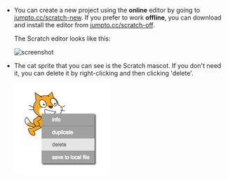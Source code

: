 + You can create a new project using the __online__ editor by going to <a href="http://jumpto.cc/scratch-new" target="_blank">jumpto.cc/scratch-new</a>. If you prefer to work __offline__, you can download and install the editor from <a href="http://jumpto.cc/scratch-off" target="_blank">jumpto.cc/scratch-off</a>.

	The Scratch editor looks like this:

	![screenshot](images/scratch.png)

+ The cat sprite that you can see is the Scratch mascot. If you don't need it, you can delete it by right-clicking and then clicking 'delete'.

	![screenshot](images/delete.png)
